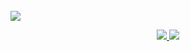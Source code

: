 <br>
<center></center><img src="https://komarev.com/ghpvc/?username=Chapuzas-SA&color=blueviolet"></center>
<br />
<p align="center">
<a href="https://github.com/Chapuzas-SA">
  <img src="https://github-readme-stats-eight-theta.vercel.app/api?username=Chapuzas-SA&show_icons=true&theme=radical&include_all_commits=true&count_private=true" />
  <img src="https://github-readme-stats-eight-theta.vercel.app/api/top-langs/?username=Chapuzas-SA&layout=compact&theme=radical" />
</a>
</p>

